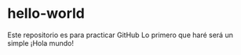 # hello-world
Este repositorio es para practicar GitHub
Lo primero que haré será un simple ¡Hola mundo!
